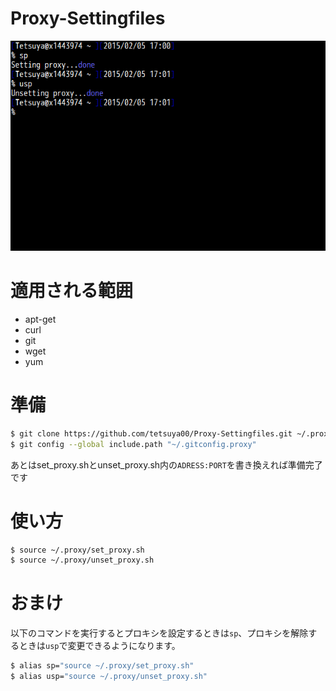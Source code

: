 # Proxy-Settingfiles
![Screenshot](/Proxy-Settingfiles.png)

# 適用される範囲
* apt-get
* curl
* git
* wget
* yum

# 準備
```bash
$ git clone https://github.com/tetsuya00/Proxy-Settingfiles.git ~/.proxy
$ git config --global include.path "~/.gitconfig.proxy"
```

あとはset_proxy.shとunset_proxy.sh内の`ADRESS:PORT`を書き換えれば準備完了です

# 使い方
```bash
$ source ~/.proxy/set_proxy.sh
$ source ~/.proxy/unset_proxy.sh
```
# おまけ
以下のコマンドを実行するとプロキシを設定するときは`sp`、プロキシを解除するときは`usp`で変更できるようになります。
```bash
$ alias sp="source ~/.proxy/set_proxy.sh"
$ alias usp="source ~/.proxy/unset_proxy.sh"
```
